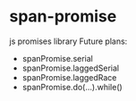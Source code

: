 # span-promise
js promises library 
Future plans: 
- spanPromise.serial
- spanPromise.laggedSerial
- spanPromise.laggedRace
- spanPromise.do(...).while()
